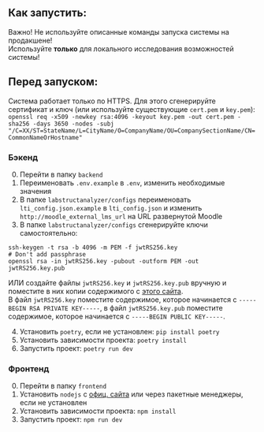 ## Как запустить:

Важно! Не используйте описанные команды запуска системы на продакшене! <br>
Используйте **только** для локального исследования возможностей системы!

## Перед запуском:

Система работает только по HTTPS. Для этого сгенерируйте сертификат и ключ (или используйте существующие `cert.pem` и `key.pem`):
`openssl req -x509 -newkey rsa:4096 -keyout key.pem -out cert.pem -sha256 -days 3650 -nodes -subj "/C=XX/ST=StateName/L=CityName/O=CompanyName/OU=CompanySectionName/CN=CommonNameOrHostname"`

### Бэкенд

0. Перейти в папку `backend`
1. Переименовать `.env.example` в `.env`, изменить необходимые значения
2. В папке `labstructanalyzer/configs` переименовать `lti_config.json.example` в `lti_config.json` и изменить `http://moodle_external_lms_url` на URL развернутой Moodle
3. В папке `labstructanalyzer/configs` сгенерируйте ключи самостоятельно:

```
ssh-keygen -t rsa -b 4096 -m PEM -f jwtRS256.key
# Don't add passphrase
openssl rsa -in jwtRS256.key -pubout -outform PEM -out jwtRS256.key.pub
```

ИЛИ создайте файлы `jwtRS256.key` и `jwtRS256.key.pub` вручную и
поместите в них копии содержимого с [этого сайта](https://lti-ri.imsglobal.org/keygen/index). <br>
В файл `jwtRS256.key` поместите содержимое, которое начинается с `-----BEGIN RSA PRIVATE KEY-----`,
в файл `jwtRS256.key.pub` поместите содержимое, которое начинается с `-----BEGIN PUBLIC KEY-----`.

4. Установить `poetry`, если не установлен: `pip install poetry`
5. Установить зависимости проекта: `poetry install`
6. Запустить проект: `poetry run dev`

### Фронтенд

0. Перейти в папку `frontend`
1. Установить `nodejs` с [офиц. сайта](https://docs.npmjs.com/downloading-and-installing-node-js-and-npm) или через пакетные менеджеры, если не установлен
1. Установить зависимости проекта: `npm install`
1. Запустить проект: `npm run dev`
